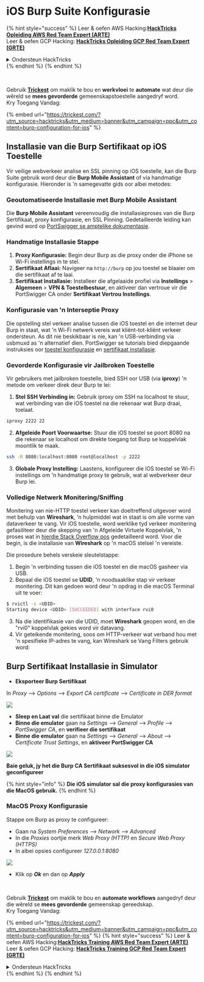 # iOS Burp Suite Konfigurasie

{% hint style="success" %}
Leer & oefen AWS Hacking:<img src="/.gitbook/assets/arte.png" alt="" data-size="line">[**HackTricks Opleiding AWS Red Team Expert (ARTE)**](https://training.hacktricks.xyz/courses/arte)<img src="/.gitbook/assets/arte.png" alt="" data-size="line">\
Leer & oefen GCP Hacking: <img src="/.gitbook/assets/grte.png" alt="" data-size="line">[**HackTricks Opleiding GCP Red Team Expert (GRTE)**<img src="/.gitbook/assets/grte.png" alt="" data-size="line">](https://training.hacktricks.xyz/courses/grte)

<details>

<summary>Ondersteun HackTricks</summary>

* Kyk na die [**subskripsie planne**](https://github.com/sponsors/carlospolop)!
* **Sluit aan by die** 💬 [**Discord groep**](https://discord.gg/hRep4RUj7f) of die [**telegram groep**](https://t.me/peass) of **volg** ons op **Twitter** 🐦 [**@hacktricks\_live**](https://twitter.com/hacktricks\_live)**.**
* **Deel hacking truuks deur PRs in te dien na die** [**HackTricks**](https://github.com/carlospolop/hacktricks) en [**HackTricks Cloud**](https://github.com/carlospolop/hacktricks-cloud) github repos.

</details>
{% endhint %}
{% endhint %}

<figure><img src="../../.gitbook/assets/image (48).png" alt=""><figcaption></figcaption></figure>

\
Gebruik [**Trickest**](https://trickest.com/?utm_source=hacktricks&utm_medium=text&utm_campaign=ppc&utm_term=trickest&utm_content=burp-configuration-for-ios) om maklik te bou en **werkvloei** te **automate** wat deur die wêreld se **mees gevorderde** gemeenskapstoestelle aangedryf word.\
Kry Toegang Vandag:

{% embed url="https://trickest.com/?utm_source=hacktricks&utm_medium=banner&utm_campaign=ppc&utm_content=burp-configuration-for-ios" %}

## Installasie van die Burp Sertifikaat op iOS Toestelle

Vir veilige webverkeer analise en SSL pinning op iOS toestelle, kan die Burp Suite gebruik word deur die **Burp Mobile Assistant** of via handmatige konfigurasie. Hieronder is 'n samegevatte gids oor albei metodes:

### Geoutomatiseerde Installasie met Burp Mobile Assistant

Die **Burp Mobile Assistant** vereenvoudig die installasieproses van die Burp Sertifikaat, proxy konfigurasie, en SSL Pinning. Gedetailleerde leiding kan gevind word op [PortSwigger se amptelike dokumentasie](https://portswigger.net/burp/documentation/desktop/tools/mobile-assistant/installing).

### Handmatige Installasie Stappe

1. **Proxy Konfigurasie:** Begin deur Burp as die proxy onder die iPhone se Wi-Fi instellings in te stel.
2. **Sertifikaat Aflaai:** Navigeer na `http://burp` op jou toestel se blaaier om die sertifikaat af te laai.
3. **Sertifikaat Installasie:** Installeer die afgelaaide profiel via **Instellings** > **Algemeen** > **VPN & Toestelbestuur**, en aktiveer dan vertroue vir die PortSwigger CA onder **Sertifikaat Vertrou Instellings**.

### Konfigurasie van 'n Interseptie Proxy

Die opstelling stel verkeer analise tussen die iOS toestel en die internet deur Burp in staat, wat 'n Wi-Fi netwerk vereis wat kliënt-tot-kliënt verkeer ondersteun. As dit nie beskikbaar is nie, kan 'n USB-verbinding via usbmuxd as 'n alternatief dien. PortSwigger se tutorials bied diepgaande instruksies oor [toestel konfigurasie](https://support.portswigger.net/customer/portal/articles/1841108-configuring-an-ios-device-to-work-with-burp) en [sertifikaat installasie](https://support.portswigger.net/customer/portal/articles/1841109-installing-burp-s-ca-certificate-in-an-ios-device).

### Gevorderde Konfigurasie vir Jailbroken Toestelle

Vir gebruikers met jailbroken toestelle, bied SSH oor USB (via **iproxy**) 'n metode om verkeer direk deur Burp te lei:

1.  **Stel SSH Verbinding in:** Gebruik iproxy om SSH na localhost te stuur, wat verbinding van die iOS toestel na die rekenaar wat Burp draai, toelaat.

```bash
iproxy 2222 22
```
2.  **Afgeleide Poort Voorwaartse:** Stuur die iOS toestel se poort 8080 na die rekenaar se localhost om direkte toegang tot Burp se koppelvlak moontlik te maak.

```bash
ssh -R 8080:localhost:8080 root@localhost -p 2222
```
3. **Globale Proxy Instelling:** Laastens, konfigureer die iOS toestel se Wi-Fi instellings om 'n handmatige proxy te gebruik, wat al webverkeer deur Burp lei.

### Volledige Netwerk Monitering/Sniffing

Monitering van nie-HTTP toestel verkeer kan doeltreffend uitgevoer word met behulp van **Wireshark**, 'n hulpmiddel wat in staat is om alle vorme van dataverkeer te vang. Vir iOS toestelle, word werklike tyd verkeer monitering gefasiliteer deur die skepping van 'n Afgeleide Virtuele Koppelvlak, 'n proses wat in [hierdie Stack Overflow pos](https://stackoverflow.com/questions/9555403/capturing-mobile-phone-traffic-on-wireshark/33175819#33175819) gedetailleerd word. Voor die begin, is die installasie van **Wireshark** op 'n macOS stelsel 'n vereiste.

Die prosedure behels verskeie sleutelstappe:

1. Begin 'n verbinding tussen die iOS toestel en die macOS gasheer via USB.
2. Bepaal die iOS toestel se **UDID**, 'n noodsaaklike stap vir verkeer monitering. Dit kan gedoen word deur 'n opdrag in die macOS Terminal uit te voer:
```bash
$ rvictl -s <UDID>
Starting device <UDID> [SUCCEEDED] with interface rvi0
```
3. Na die identifikasie van die UDID, moet **Wireshark** geopen word, en die "rvi0" koppelvlak gekies word vir datavang.
4. Vir geteikende monitering, soos om HTTP-verkeer wat verband hou met 'n spesifieke IP-adres te vang, kan Wireshark se Vang Filters gebruik word:

## Burp Sertifikaat Installasie in Simulator

* **Eksporteer Burp Sertifikaat**

In _Proxy_ --> _Options_ --> _Export CA certificate_ --> _Certificate in DER format_

![](<../../.gitbook/assets/image (534).png>)

* **Sleep en Laat val** die sertifikaat binne die Emulator
* **Binne die emulator** gaan na _Settings_ --> _General_ --> _Profile_ --> _PortSwigger CA_, en **verifieer die sertifikaat**
* **Binne die emulator** gaan na _Settings_ --> _General_ --> _About_ --> _Certificate Trust Settings_, en **aktiveer PortSwigger CA**

![](<../../.gitbook/assets/image (1048).png>)

**Baie geluk, jy het die Burp CA Sertifikaat suksesvol in die iOS simulator geconfigureer**

{% hint style="info" %}
**Die iOS simulator sal die proxy konfigurasies van die MacOS gebruik.**
{% endhint %}

### MacOS Proxy Konfigurasie

Stappe om Burp as proxy te configureer:

* Gaan na _System Preferences_ --> _Network_ --> _Advanced_
* In die _Proxies_ oortjie merk _Web Proxy (HTTP)_ en _Secure Web Proxy (HTTPS)_
* In albei opsies configureer _127.0.0.1:8080_

![](<../../.gitbook/assets/image (431).png>)

* Klik op _**Ok**_ en dan op _**Apply**_

<figure><img src="../../.gitbook/assets/image (48).png" alt=""><figcaption></figcaption></figure>

\
Gebruik [**Trickest**](https://trickest.com/?utm_source=hacktricks&utm_medium=text&utm_campaign=ppc&utm_term=trickest&utm_content=burp-configuration-for-ios) om maklik te bou en **automate workflows** aangedryf deur die wêreld se **mees gevorderde** gemeenskap gereedskap.\
Kry Toegang Vandag:

{% embed url="https://trickest.com/?utm_source=hacktricks&utm_medium=banner&utm_campaign=ppc&utm_content=burp-configuration-for-ios" %}
{% hint style="success" %}
Leer & oefen AWS Hacking:<img src="/.gitbook/assets/arte.png" alt="" data-size="line">[**HackTricks Training AWS Red Team Expert (ARTE)**](https://training.hacktricks.xyz/courses/arte)<img src="/.gitbook/assets/arte.png" alt="" data-size="line">\
Leer & oefen GCP Hacking: <img src="/.gitbook/assets/grte.png" alt="" data-size="line">[**HackTricks Training GCP Red Team Expert (GRTE)**<img src="/.gitbook/assets/grte.png" alt="" data-size="line">](https://training.hacktricks.xyz/courses/grte)

<details>

<summary>Ondersteun HackTricks</summary>

* Kyk na die [**subskripsie planne**](https://github.com/sponsors/carlospolop)!
* **Sluit aan by die** 💬 [**Discord groep**](https://discord.gg/hRep4RUj7f) of die [**telegram groep**](https://t.me/peass) of **volg** ons op **Twitter** 🐦 [**@hacktricks\_live**](https://twitter.com/hacktricks\_live)**.**
* **Deel hacking truuks deur PRs in te dien na die** [**HackTricks**](https://github.com/carlospolop/hacktricks) en [**HackTricks Cloud**](https://github.com/carlospolop/hacktricks-cloud) github repos.

</details>
{% endhint %}
</details>
{% endhint %}
